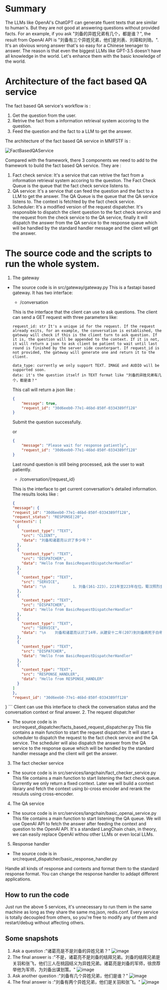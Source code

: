# Summary

The LLMs like OpenAI's ChatGPT can generate fluent texts that are similar to human's. But they are not good at answering questions without provided facts. For an example, if you ask "刘备的异姓兄弟有几个，都是谁？", the result from OpenAI API is "刘备有三个异姓兄弟，他们是刘表、刘璋和刘琦。". It's an obvious wrong answer that's so easy for a Chinese teenager to answer. The reason is that even the biggest LLMs like GPT-3.5 doesn't have all knowledge in the world. Let's enhance them with the basic knowledge of the world.

# Architecture of the fact based QA service

The fact based QA service's workflow is :
1. Get the question from the user.
2. Retrive the fact from a information retrieval system accoring to the question.
3. Feed the question and the fact to a LLM to get the answer.

The architecture of the fact based QA service in MMFSTF is :

![FactBasedQAService](fact_based_qa.png)

Compared with the framework, there 3 components we need to add to the framework to build the fact based QA service. They are :
1. Fact check service: It's a service that can retrive the fact from a information retrieval system accoring to the question. The Fact Check Queue is the queue that the fact check service listens to.
2. QA service: It's a service that can feed the question and the fact to a LLM to get the answer. The QA Queue is the queue that the QA service listens to. The context is fetchted by the fact check service.
3. Scheduler: It's a modified version of the request dispatcher. It's responsible to dispatch the client question to the fact check service and the request from the check service to the QA service, finally it will dispatch the answer from the QA service to the response queue which will be handled by the standard handler message and the client will get the answer.

# The source code and the scripts to run the whole system.

1. The gateway
* The source code is in src/gateway/gateway.py
This is a fastapi based gateway. It has two interface:
    * /conversation
    
    This is the interface that the client can use to ask questions. The client can send a GET request with three parameters like:
    ```
    request_id: str It's a unique id for the request. If the request already exits, for an example, the conversation is established, the gateway will check if this is the client turn to ask question. If it is, the question will be appended to the context. If it is not, it will return a json to ask client be patient to wait until last round is finished by the server side counterpart. If request_id is not provided, the gateway will generate one and return it to the client.

    data_type: currently we only support TEXT. IMAGE and AUDIO will be supported soon.
    data: it's the question itself in TEXT format like "刘备的异姓兄弟有几个，都是谁？"
    ```
    This call will return a json like :

    ```json
    {
        "message": true,
        "request_id": "30d6eeb0-77e1-46bd-850f-0334389ff128"
    }
    ```
    Submit the question successfully.

    or
    ```json
    {
        "message": "Please wait for response patiently",
        "request_id": "30d6eeb0-77e1-46bd-850f-0334389ff128"
    }
    ```
    Last round question is still being processed, ask the user to wait patiently.

    * /conversation/{request_id}
    
    This is the interface to get current conversation's detailed information. The results looks like :
    ```json
    {
  "message": {
    "request_id": "30d6eeb0-77e1-46bd-850f-0334389ff128",
    "request_status": "RESPONSE|20",
    "contexts": [
      {
        "context_type": "TEXT",
        "src": "CLIENT",
        "data": "刘备和诸葛亮认识了多少年？"
      },
      {
        "context_type": "TEXT",
        "src": "DISPATCHER",
        "data": "Hello from BasicRequestDispatcherHandler"
      },
      {
        "context_type": "TEXT",
        "src": "SERVICE",
        "data": "\n            1、刘备(161-223)，221年至223年在位。蜀汉照烈皇帝，字玄德，涿郡(今河北省涿县)人，汉景帝之子中山靖王刘胜的后代。少年时孤独贫困，与母亲贩鞋子、织草席为生，后与关羽、张飞于桃园结义为异姓兄弟。剿除黄巾军有功，任安喜县尉。经常寄人篱下，先后投靠过公孙瓒、陶谦、曹操、袁绍、刘表等。建安十二年(207)，徐庶荐举诸葛亮，刘备三顾茅庐请出诸葛亮为军师，率军攻占了荆州、益州、汉中。于公元221年正式称帝，定都成都，国号汉，年号章武，史称“蜀汉”。在替关羽、张飞报仇时，大举进攻吴国，被东吴陆逊用火攻打败，不久病死于白帝城，享年63岁。\n            "
      },
      {
        "context_type": "TEXT",
        "src": "DISPATCHER",
        "data": "Hello from BasicRequestDispatcherHandler"
      },
      {
        "context_type": "TEXT",
        "src": "SERVICE",
        "data": "\n    刘备和诸葛亮认识了14年，从建安十二年(207)到刘备病死于白帝城的公元223年。"
      },
      {
        "context_type": "TEXT",
        "src": "DISPATCHER",
        "data": "Hello from BasicRequestDispatcherHandler"
      },
      {
        "context_type": "TEXT",
        "src": "RESPONSE_HANDLER",
        "data": "Hello from RESPONSE_HANDLER"
      }
    ]
  },
  "request_id": "30d6eeb0-77e1-46bd-850f-0334389ff128"
}
    ```
    Client can use this interface to check the conversation status and the conversation context or final answer.
2. The request dispatcher
* The source code is in src/request_dispatcher/facts_based_request_dispatcher.py
This file contains a main function to start the request dispatcher. It will start a scheduler to dispatch the request to the fact check service and the QA service. The scheduler will also dispatch the answer from the QA service to the response queue which will be handled by the standard handler message and the client will get the answer.
3. The fact checker service
* The source code is in src/services/langchain/fact_checker_service.py
This file contains a main function to start listening the fact check queue. Currently we only return a fixed context. Later we will build a context library and fetch the context using bi-cross encoder and rerank the  resuluts using cross-encoder.
4. The QA service
* The source code is in src/services/langchain/basic_openai_service.py
This file contains a main function to start listening the QA queue. We will use OpenAI API to fetch the answer after feeding the context and question to the OpenAI API. It's a standard LangChain chain, in theory, we can easily replace  OpenAI withou other LLMs or even local LLMs.

5. Response handler
* The source code is in src/request_dispatcher/basic_response_handler.py

Handle all kinds of response and contexts and format them to the standard response format. You can change the response handler to addapt different applications.

## How to run the code
Just run the above 5 services, it's unnecessary to run them in the same machine as long as they share the same mq.json, redis.conf. Every service is totally decoupled from others, so you're free to modify any of them and restart/debug without affecting others.

## Some snapshots

1. Ask a question :"诸葛亮是不是刘备的异姓兄弟？"
![image](question_r1.png)
2. The final answer is :"不是，诸葛亮不是刘备的结拜兄弟。刘备的结拜兄弟是关羽和张飞，他们三人在桃园结义为异姓兄弟。诸葛亮是刘备的军师，徐庶荐举他为军师，为刘备出谋划策。"
![image](answer_1.png)
2. Ask another question :"刘备有几个异姓兄弟，他们是谁？"
![image](question_r2.png)
3. The final answer is :"刘备有两个异姓兄弟，他们是关羽和张飞。"
![image](answer_2.png)
